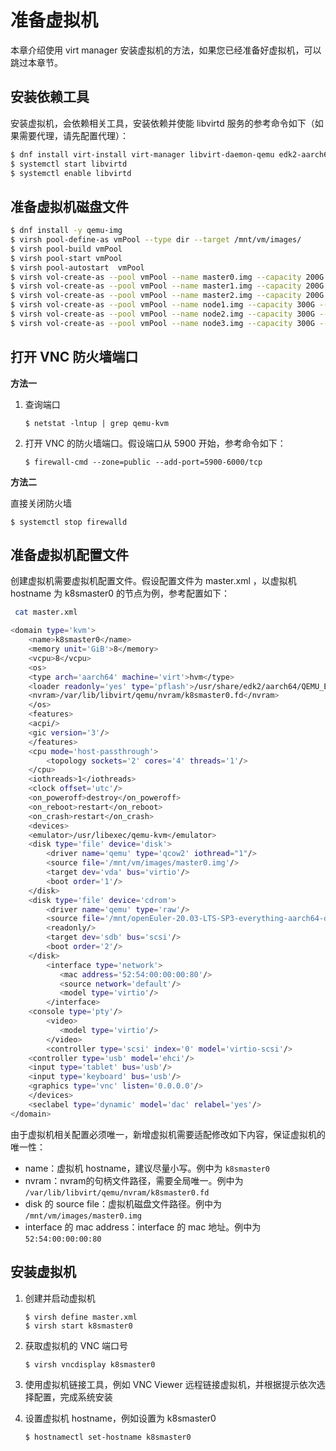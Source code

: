 # 准备虚拟机


本章介绍使用 virt  manager 安装虚拟机的方法，如果您已经准备好虚拟机，可以跳过本章节。

## 安装依赖工具

安装虚拟机，会依赖相关工具，安装依赖并使能 libvirtd 服务的参考命令如下（如果需要代理，请先配置代理）：

```bash
$ dnf install virt-install virt-manager libvirt-daemon-qemu edk2-aarch64.noarch virt-viewer
$ systemctl start libvirtd
$ systemctl enable libvirtd
```

## 准备虚拟机磁盘文件

```bash
$ dnf install -y qemu-img
$ virsh pool-define-as vmPool --type dir --target /mnt/vm/images/
$ virsh pool-build vmPool
$ virsh pool-start vmPool
$ virsh pool-autostart  vmPool
$ virsh vol-create-as --pool vmPool --name master0.img --capacity 200G --allocation 1G --format qcow2
$ virsh vol-create-as --pool vmPool --name master1.img --capacity 200G --allocation 1G --format qcow2
$ virsh vol-create-as --pool vmPool --name master2.img --capacity 200G --allocation 1G --format qcow2
$ virsh vol-create-as --pool vmPool --name node1.img --capacity 300G --allocation 1G --format qcow2
$ virsh vol-create-as --pool vmPool --name node2.img --capacity 300G --allocation 1G --format qcow2
$ virsh vol-create-as --pool vmPool --name node3.img --capacity 300G --allocation 1G --format qcow2
```

## 打开 VNC 防火墙端口

**方法一**

1. 查询端口

   ```shell
   $ netstat -lntup | grep qemu-kvm
   ```

2. 打开 VNC 的防火墙端口。假设端口从 5900 开始，参考命令如下：

   ```shell
   $ firewall-cmd --zone=public --add-port=5900-6000/tcp
   ```
   
   

**方法二**

直接关闭防火墙 

```shell
$ systemctl stop firewalld
```



## 准备虚拟机配置文件

创建虚拟机需要虚拟机配置文件。假设配置文件为 master.xml ，以虚拟机 hostname 为 k8smaster0 的节点为例，参考配置如下：

```bash
 cat master.xml

<domain type='kvm'>
    <name>k8smaster0</name>
    <memory unit='GiB'>8</memory>
    <vcpu>8</vcpu>
    <os>
	<type arch='aarch64' machine='virt'>hvm</type>
	<loader readonly='yes' type='pflash'>/usr/share/edk2/aarch64/QEMU_EFI-pflash.raw</loader>
	<nvram>/var/lib/libvirt/qemu/nvram/k8smaster0.fd</nvram>
    </os>
    <features>
	<acpi/>
	<gic version='3'/>
    </features>
    <cpu mode='host-passthrough'>
        <topology sockets='2' cores='4' threads='1'/>
    </cpu>
    <iothreads>1</iothreads>
    <clock offset='utc'/>
    <on_poweroff>destroy</on_poweroff>
    <on_reboot>restart</on_reboot>
    <on_crash>restart</on_crash>
    <devices>
	<emulator>/usr/libexec/qemu-kvm</emulator>
	<disk type='file' device='disk'>
	    <driver name='qemu' type='qcow2' iothread="1"/>
	    <source file='/mnt/vm/images/master0.img'/>
	    <target dev='vda' bus='virtio'/>
	    <boot order='1'/>
	</disk>
	<disk type='file' device='cdrom'>
	    <driver name='qemu' type='raw'/>
	    <source file='/mnt/openEuler-20.03-LTS-SP3-everything-aarch64-dvd.iso'/>
	    <readonly/>
	    <target dev='sdb' bus='scsi'/>
	    <boot order='2'/>
	</disk>
        <interface type='network'>
           <mac address='52:54:00:00:00:80'/>
           <source network='default'/>
           <model type='virtio'/>
        </interface>
	<console type='pty'/>
        <video>
           <model type='virtio'/>
        </video>
        <controller type='scsi' index='0' model='virtio-scsi'/>
	<controller type='usb' model='ehci'/>
	<input type='tablet' bus='usb'/>
	<input type='keyboard' bus='usb'/>
	<graphics type='vnc' listen='0.0.0.0'/>
    </devices>
    <seclabel type='dynamic' model='dac' relabel='yes'/>
</domain>
```

由于虚拟机相关配置必须唯一，新增虚拟机需要适配修改如下内容，保证虚拟机的唯一性：

- name：虚拟机 hostname，建议尽量小写。例中为 `k8smaster0`
- nvram：nvram的句柄文件路径，需要全局唯一。例中为  `/var/lib/libvirt/qemu/nvram/k8smaster0.fd`
- disk 的 source file：虚拟机磁盘文件路径。例中为  `/mnt/vm/images/master0.img`
- interface 的 mac address：interface 的 mac 地址。例中为 `52:54:00:00:00:80`



## 安装虚拟机

1. 创建并启动虚拟机

   ```shell
   $ virsh define master.xml
   $ virsh start k8smaster0
   ```

2. 获取虚拟机的 VNC 端口号

   ```shell
   $ virsh vncdisplay k8smaster0
   ```

3. 使用虚拟机链接工具，例如 VNC Viewer 远程链接虚拟机，并根据提示依次选择配置，完成系统安装

4. 设置虚拟机 hostname，例如设置为 k8smaster0

   ```shell
   $ hostnamectl set-hostname k8smaster0
   ```

